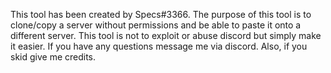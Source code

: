 This tool has been created by Specs#3366. The purpose of this tool is to clone/copy a server without permissions and be able to paste it onto a different server. This tool is not to exploit or abuse discord but simply make it easier. If you have any questions message me via discord. Also, if you skid give me credits.